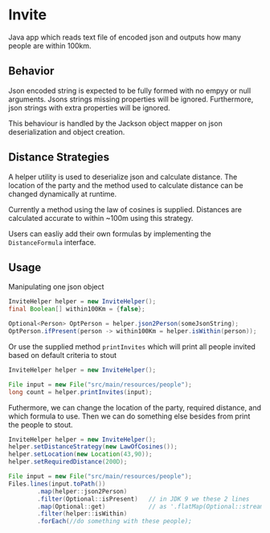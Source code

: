 # Invite

Java app which reads text file of encoded json and outputs how many people are within 100km.

## Behavior

Json encoded string is expected to be fully formed with no empyy or null arguments. Jsons strings missing properties will be ignored. Furthermore, json strings with extra properties will be ignored.

This behaviour is handled by the Jackson object mapper on json deserialization and object creation.

## Distance Strategies

A helper utility is used to deserialize json and calculate distance. The location of the party and the method used to calculate distance can be changed dynamically at runtime.

Currently a method using the law of cosines is supplied. Distances are calculated accurate to within ~100m using this strategy.

Users can easliy add their own formulas by implementing the `DistanceFormula` interface.

## Usage

Manipulating one json object


```java
InviteHelper helper = new InviteHelper(); 
final Boolean[] within100Km = {false};

Optional<Person> OptPerson = helper.json2Person(someJsonString);
OptPerson.ifPresent(person -> within100Km = helper.isWithin(person));
```

Or use the supplied method `printInvites` which will print all people invited based on default criteria to stout

```java
InviteHelper helper = new InviteHelper();

File input = new File("src/main/resources/people");
long count = helper.printInvites(input);
```

Futhermore, we can change the location of the party, required distance, and which formula to use. Then we can do something else besides from print the people to stout.


```java
InviteHelper helper = new InviteHelper();
helper.setDistanceStrategy(new LawOfCosines());
helper.setLocation(new Location(43,90));
helper.setRequiredDistance(200D);

File input = new File("src/main/resources/people");
Files.lines(input.toPath())
        .map(helper::json2Person)
        .filter(Optional::isPresent)   // in JDK 9 we these 2 lines
        .map(Optional::get)            // as '.flatMap(Optional::stream)'
        .filter(helper::isWithin)
        .forEach(//do something with these people);
```